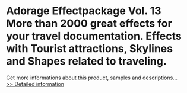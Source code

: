 # Adorage Effectpackage Vol. 13<br />More than 2000 great effects for your travel documentation. Effects with Tourist attractions, Skylines and Shapes related to traveling.
 Get more informations about this product, samples and descriptions...<br />[>> Detailed information](https://secure.element5.com/esales/product.html?productid=300489038&affiliateid=200057808)